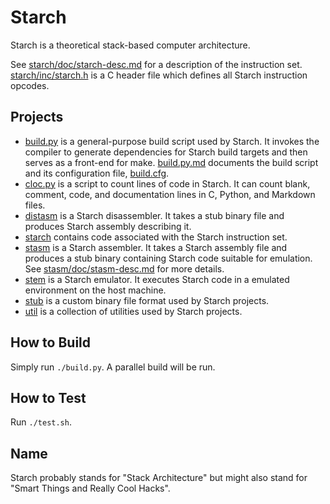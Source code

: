 Starch
======

Starch is a theoretical stack-based computer architecture.

See [starch/doc/starch-desc.md](starch/doc/starch-desc.md) for a description of the instruction set.
[starch/inc/starch.h](starch/inc/starch.h) is a C header file which defines all Starch instruction opcodes.

Projects
--------

 * [build.py](build.py) is a general-purpose build script used by Starch. It invokes the compiler to generate dependencies for Starch build targets and then serves as a front-end for make. [build.py.md](build.py.md) documents the build script and its configuration file, [build.cfg](build.cfg).
 * [cloc.py](cloc.py) is a script to count lines of code in Starch. It can count blank, comment, code, and documentation lines in C, Python, and Markdown files.
 * [distasm](distasm) is a Starch disassembler. It takes a stub binary file and produces Starch assembly describing it.
 * [starch](starch) contains code associated with the Starch instruction set.
 * [stasm](stasm) is a Starch assembler. It takes a Starch assembly file and produces a stub binary containing Starch code suitable for emulation. See [stasm/doc/stasm-desc.md](stasm/doc/stasm-desc.md) for more details.
 * [stem](stem) is a Starch emulator. It executes Starch code in a emulated environment on the host machine.
 * [stub](stub) is a custom binary file format used by Starch projects.
 * [util](util) is a collection of utilities used by Starch projects.

How to Build
------------

Simply run `./build.py`. A parallel build will be run.

How to Test
-----------

Run `./test.sh`.

Name
----

Starch probably stands for "Stack Architecture" but might also stand for "Smart Things and Really Cool Hacks".
